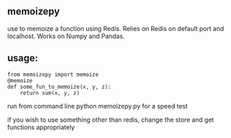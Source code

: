 ## memoizepy

use to memoize a function using Redis. 
Relies on Redis on default port and localhost. 
Works on Numpy and Pandas.

## usage:
```
from memoizepy import memoize
@memoize
def some_fun_to_memoize(x, y, z):
    return sum(x, y, z)
```

run from command line python memoizepy.py for a speed test

if you wish to use something other than redis, change the store and get functions appropriately
